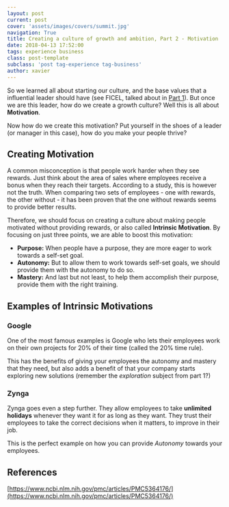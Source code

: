 ```yaml
---
layout: post
current: post
cover: 'assets/images/covers/summit.jpg'
navigation: True
title: Creating a culture of growth and ambition, Part 2 - Motivation
date: 2018-04-13 17:52:00
tags: experience business
class: post-template
subclass: 'post tag-experience tag-business'
author: xavier
---
```


So we learned all about starting our culture, and the base values that a influential leader should have (see FICEL, talked about in [Part 1](../)). But once we are this leader, how do we create a growth culture? Well this is all about **Motivation**.

Now how do we create this motivation? Put yourself in the shoes of a leader (or manager in this case), how do you make your people thrive?

## Creating Motivation

A common misconception is that people work harder when they see rewards. Just think about the area of sales where employees receive a bonus when they reach their targets. According to a study, this is however not the truth. When comparing two sets of employees - one with rewards, the other without - it has been proven that the one without rewards seems to provide better results.

Therefore, we should focus on creating a culture about making people motivated without providing rewards, or also called **Intrinsic Motivation**. By focusing on just three points, we are able to boost this motivation:

* **Purpose:** When people have a purpose, they are more eager to work towards a self-set goal.
* **Autonomy:** But to allow them to work towards self-set goals, we should provide them with the autonomy to do so.
* **Mastery:** And last but not least, to help them accomplish their purpose, provide them with the right training.

## Examples of Intrinsic Motivations

### Google

One of the most famous examples is Google who lets their employees work on their own projects for 20% of their time (called the 20% time rule).

This has the benefits of giving your employees the autonomy and mastery that they need, but also adds a benefit of that your company starts exploring new solutions (remember the *exploration* subject from part 1?)

### Zynga

Zynga goes even a step further. They allow employees to take **unlimited holidays** whenever they want it for as long as they want. They trust their employees to take the correct decisions when it matters, to improve in their job.

This is the perfect example on how you can provide *Autonomy* towards your employees.

## References

[https://www.ncbi.nlm.nih.gov/pmc/articles/PMC5364176/](https://www.ncbi.nlm.nih.gov/pmc/articles/PMC5364176/)

